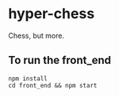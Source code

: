 # hyper-chess
Chess, but more.


## To run the front_end
```
npm install
cd front_end && npm start
```

